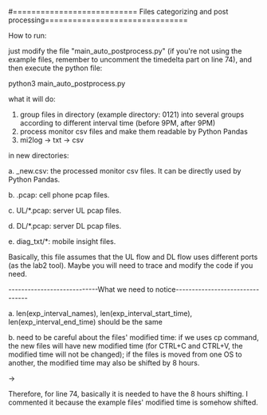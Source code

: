 #=========================== Files categorizing and post processing===============================

How to run: 

just modify the file "main_auto_postprocess.py" (if you're not using the example files, remember to uncomment the timedelta part on line 74), and then execute the python file:

python3 main_auto_postprocess.py




what it will do:

1. group files in directory (example directory: 0121) into several groups according to different interval time (before 9PM, after 9PM)
2. process monitor csv files and make them readable by Python Pandas
3. mi2log -> txt -> csv 


in new directories:

a. _new.csv: the processed monitor csv files. It can be directly used by Python Pandas.

b. .pcap: cell phone pcap files.

c. UL/*.pcap: server UL pcap files.

d. DL/*.pcap: server DL pcap files.

e. diag_txt/*: mobile insight files.


Basically, this file assumes that the UL flow and DL flow uses different ports (as the lab2 tool). Maybe you will need to trace and modify the code if you need.


----------------------------What we need to notice--------------------------------

a. len(exp_interval_names), len(exp_interval_start_time), len(exp_interval_end_time) should be the same

b. need to be careful about the files' modified time: if we uses cp command, the new files will have new modified time (for CTRL+C and CTRL+V, the modified time will not be changed); if the files is moved from one OS to another, the modified time may also be shifted by 8 hours. 

->

Therefore, for line 74, basically it is needed to have the 8 hours shifting. I commented it because the example files' modified time is somehow shifted.
